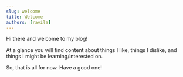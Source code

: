 ```yaml
---
slug: welcome
title: Welcome
authors: [ravila]
---
```

Hi there and welcome to my blog!

At a glance you will find content about things I like,
things I dislike, and things I might be learning/interested on.

So, that is all for now. Have a good one!